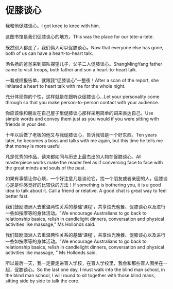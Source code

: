 # 促膝谈心

<p><span class="chinese">我和他促膝谈心。</span><span class="english">I got knee to knee with him.</span></p>

<p><span class="chinese">这图书馆是我们促膝谈心的地方。</span><span class="english">This was the place for our tete-a-tete.</span></p>

<p><span class="chinese">既然别人都走了，我们俩人可以促膝谈心。</span><span class="english">Now that everyone else has gone, both of us can have a heart-to-heart talk.</span></p>

<p><span class="chinese">汤名扬的爸爸来到部队探望儿子，父子二人促膝谈心。</span><span class="english">ShangMingYang father came to visit troops, both father and son a heart-to-heart talk.</span></p>

<p><span class="chinese">一看成绩报告单，就跟我“促膝谈心”一整夜！</span><span class="english">After a scan of the report, she initiated a heart to heart talk with me for the whole night.</span></p>

<p><span class="chinese">充分体现你的个性，这样就是在跟听众促膝谈心…</span><span class="english">Let your personality come through so that you make person-to-person contact with your audience.</span></p>

<p><span class="chinese">你应该像和朋友在自己屋子里促膝谈心那样采用简单的词来表达自己。</span><span class="english">Use simple words and convey them just as you would if you were sitting with friends in your den.</span></p>

<p><span class="chinese">十年以后做了老板的他又与我促膝谈心，告诉我钱是一个好东西。</span><span class="english">Ten years later, he becomes a boss and talks with me again, but this time he tells me that money is more useful.</span></p>

<p><span class="chinese">凡是优秀的作品，读来都如同与历史上最杰出的人物在促膝谈心。</span><span class="english">All masterpiece works make the reader feel as if conversing face to face with the great minds and souls of the past.</span></p>

<p><span class="chinese">如果有事情让你心烦，一个好注意几是谈论它，找一个朋友或者亲密的人，促膝谈心是是你感觉好的比较快的方法！</span><span class="english">If something is bothering you, it is a good idea to talk about it. Call a friend or relative. A good chat is great way to feel better fast.</span></p>

<p><span class="chinese">我们鼓励澳洲人去重温两性关系的基础‘课程’，共享烛光晚餐、促膝谈心以及进行一些如按摩等的身体活动。</span><span class="english">"We encourage Australians to go back to relationship basics, relish in candlelight dinners, conversation and physical activities like massage," Ms Hollonds said.</span></p>

<p><span class="chinese">我们鼓励澳洲人去重温两性关系的基础‘课程’，共享烛光晚餐、促膝谈心以及进行一些如按摩等的身体活动。</span><span class="english">"We encourage Australians to go back to relationship basics, relish in candlelight dinners, conversation and physical activities like massage, " Ms Hollonds said.</span></p>

<p><span class="chinese">所以最后一天，我一定要走进盲人学校，在盲人学校里，我会和那些盲人围坐在一起，促膝谈心。</span><span class="english">So the last one day, I must walk into the blind man school, in the blind man school, I will round to sit together with those blind mans, sitting side by side to talk the core.</span></p>

